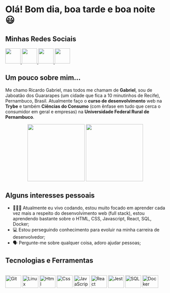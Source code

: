 # Olá! Bom dia, boa tarde e boa noite 😃

## Minhas Redes Sociais
<div>
<a href="https://github.com/RiicardoGabriel" target="_blank">
  <img src="https://cdn.iconscout.com/icon/free/png-256/github-108-438008.png" width="48px" height="48px">
</a> 
<a href="https://www.instagram.com/riicardogabriel/" target="_blank">
  <img src="https://cdn.icon-icons.com/icons2/1211/PNG/512/1491579602-yumminkysocialmedia36_83067.png" width="48px" height="48px">
</a> 
<a href="https://www.facebook.com/ricardogabriel.44/" target="_blank">
  <img src="https://i.ibb.co/zmYNW4p/facebook.png" width="48px" height="48px">
</a> 
<a href="https://www.linkedin.com/in/ricardo-gabriel-2543531a4/" target="_blank">
  <img src="https://i.ibb.co/Kx2GSrT/linkedin.png" width="48px" height="48px">
</a>
</div>

## Um pouco sobre mim...

Me chamo Ricardo Gabriel, mas todos me chamam de **Gabriel**, sou de Jaboatão dos Guararapes (um cidade que fica a 10 minutinhos de Recife), Pernambuco, Brasil.
Atualmente faço o **curso de desenvolvimento** web na **Trybe** e também **Ciências do Consumo** (com ênfase em tudo que cerca o consumidor em geral e empresas) na **Universidade Federal Rural de Pernambuco**.

<div align="center">
  <img height="180em" src="https://github-readme-stats.vercel.app/api?username=RiicardoGabriel&show_icons=true&theme=dracula&include_all_commits=true&count_private=true"/>
  <img height="180em" src="https://github-readme-stats.vercel.app/api/top-langs/?username=RiicardoGabriel&layout=compact&langs_count=7&theme=dracula"/>
</div>

## Alguns interesses pessoais

- 👨🏻‍💻 Atualmente eu vivo codando, estou muito focado em aprender cada vez mais a respeito do desenvolvimento web (full stack), estou aprendendo bastante sobre o HTML, CSS, Javascript, React, SQL, Docker;
- 💻 Estou perseguindo conhecimento para evoluir na minha carreira de desenvolvedor;
- 🗣️ Pergunte-me sobre qualquer coisa, adoro ajudar pessoas;

## Tecnologias e Ferramentas
<div style="display: inline_block"><br>
  <img align="center" alt="Git" height="40" width="50" src="https://cdn.jsdelivr.net/gh/devicons/devicon/icons/git/git-original.svg"> 
  <img align="center" alt="Linux" height="40" width="50" src="https://cdn.jsdelivr.net/gh/devicons/devicon/icons/linux/linux-original.svg">
  <img align="center" alt="Html" height="40" width="50" src="https://cdn.jsdelivr.net/gh/devicons/devicon/icons/html5/html5-plain-wordmark.svg">
  <img align="center" alt="Css" height="40" width="50" src="https://cdn.jsdelivr.net/gh/devicons/devicon/icons/css3/css3-plain-wordmark.svg">
  <img align="center" alt="JavaScript" height="40" width="50" src="https://cdn.jsdelivr.net/gh/devicons/devicon/icons/javascript/javascript-original.svg">
  <img align="center" alt="React" height="40" width="50" src="https://cdn4.iconfinder.com/data/icons/logos-3/600/React.js_logo-512.png">
  <img align="center" alt="Jest" height="40" width="50" src="https://cdn.jsdelivr.net/gh/devicons/devicon/icons/jest/jest-plain.svg">
  <img align="center" alt="SQL" height="40" width="50" src="https://cdn-icons-png.flaticon.com/512/3161/3161158.png">
  <img align="center" alt="Docker" height="40" width="50" src="https://www.docker.com/wp-content/uploads/2022/03/vertical-logo-monochromatic.png">
</div>
